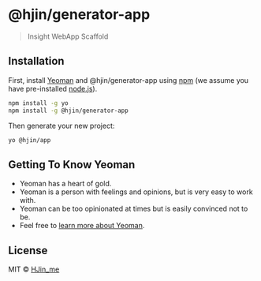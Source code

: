 # @hjin/generator-app 
> Insight WebApp Scaffold

## Installation

First, install [Yeoman](http://yeoman.io) and @hjin/generator-app using [npm](https://www.npmjs.com/) (we assume you have pre-installed [node.js](https://nodejs.org/)).

```bash
npm install -g yo
npm install -g @hjin/generator-app
```

Then generate your new project:

```bash
yo @hjin/app
```

## Getting To Know Yeoman

 * Yeoman has a heart of gold.
 * Yeoman is a person with feelings and opinions, but is very easy to work with.
 * Yeoman can be too opinionated at times but is easily convinced not to be.
 * Feel free to [learn more about Yeoman](http://yeoman.io/).

## License

MIT © [HJin_me]()
